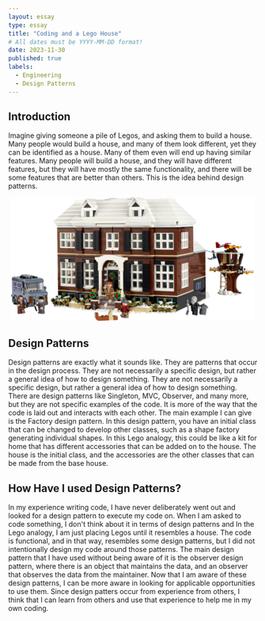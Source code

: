 ```yaml
---
layout: essay
type: essay
title: "Coding and a Lego House"
# All dates must be YYYY-MM-DD format!
date: 2023-11-30
published: true
labels:
  - Engineering
  - Design Patterns
---
```


## Introduction

Imagine giving someone a pile of Legos, and asking them to build a house. Many people would build a house, and many of them look different, yet they can be identified as a house. Many of them even will end up having similar features. Many people will build a house, and they will have different features, but they will have mostly the same functionality, and there will be some features that are better than others. This is the idea behind design patterns.
<p align="center">
    <img src="../img/lego-home.png" height="250" class=" pe-4">
</p>

## Design Patterns
Design patterns are exactly what it sounds like. They are patterns that occur in the design process. They are not necessarily a specific design, but rather a general idea of how to design something. They are not necessarily a specific design, but rather a general idea of how to design something. There are design patterns like Singleton, MVC, Observer, and many more, but they are not specific examples of the code. It is more of the way that the code is laid out and interacts with each other. The main example I can give is the Factory design pattern. In this design pattern, you have an initial class that can be changed to develop other classes, such as a shape factory generating individual shapes. In this Lego analogy, this could be like a kit for home that has different accessories that can be added on to the house. The house is the initial class, and the accessories are the other classes that can be made from the base house. 

## How Have I used Design Patterns?

In my experience writing code, I have never deliberately went out and looked for a design pattern to execute my code on. When I am asked to code something, I don't think about it in terms of design patterns and In the Lego analogy, I am just placing Legos until it resembles a house. The code is functional, and in that way, resembles some design patterns, but I did not intentionally design my code around those patterns. The main design pattern that I have used without being aware of it is the observer design pattern, where there is an object that maintains the data, and an observer that observes the data from the maintainer. Now that I am aware of these design patterns, I can be more aware in looking for applicable opportunities to use them. Since design patters occur from experience from others, I think that I can learn from others and use that experience to help me in my own coding.